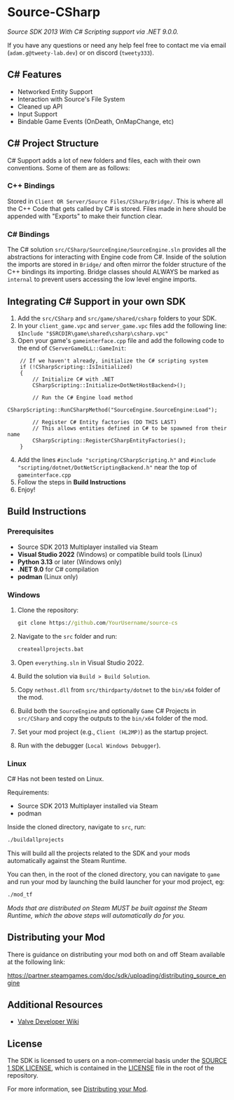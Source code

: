 # Source-CSharp
*Source SDK 2013 With C# Scripting support via .NET 9.0.0.*

If you have any questions or need any help feel free to contact me via email (`adam.g@tweety-lab.dev`) or on discord (`tweety333`).

## C# Features
- Networked Entity Support
- Interaction with Source's File System
- Cleaned up API
- Input Support
- Bindable Game Events (OnDeath, OnMapChange, etc)

## C# Project Structure
C# Support adds a lot of new folders and files, each with their own conventions. Some of them are as follows:

### C++ Bindings
Stored in `Client OR Server/Source Files/CSharp/Bridge/`. This is where all the C++ Code that gets called by C# is stored. Files made in here should be appended with "Exports" to make their function clear.

### C# Bindings
The C# solution `src/CSharp/SourceEngine/SourceEngine.sln` provides all the abstractions for interacting with Engine code from C#. Inside of the solution the imports are stored in `Bridge/` and often mirror the folder structure of the C++ bindings its importing. Bridge classes should ALWAYS be marked as `internal` to prevent users accessing the low level engine imports.

## Integrating C# Support in your own SDK
1. Add the `src/CSharp` and `src/game/shared/csharp` folders to your SDK.
2. In your `client_game.vpc` and `server_game.vpc` files add the following line: `$Include "$SRCDIR\game\shared\csharp\csharp.vpc"`
3. Open your game's `gameinterface.cpp` file and add the following code to the end of `CServerGameDLL::GameInit`:
```CSharp
	// If we haven't already, initialize the C# scripting system
	if (!CSharpScripting::IsInitialized) 
	{
		// Initialize C# with .NET
		CSharpScripting::Initialize<DotNetHostBackend>();

		// Run the C# Engine load method
		CSharpScripting::RunCSharpMethod("SourceEngine.SourceEngine:Load");

		// Register C# Entity factories (DO THIS LAST)
		// This allows entities defined in C# to be spawned from their name
		CSharpScripting::RegisterCSharpEntityFactories();
	}
```
4. Add the lines `#include "scripting/CSharpScripting.h"` and `#include "scripting/dotnet/DotNetScriptingBackend.h"` near the top of `gameinterface.cpp`
5. Follow the steps in **Build Instructions**
6. Enjoy!


## Build Instructions

### Prerequisites
 - Source SDK 2013 Multiplayer installed via Steam
 - **Visual Studio 2022** (Windows) or compatible build tools (Linux)
 - **Python 3.13** or later (Windows only)
 - **.NET 9.0** for C# compilation
 - **podman** (Linux only)

### Windows

1. Clone the repository:

    ```bat
    git clone https://github.com/YourUsername/source-cs
    ```

2. Navigate to the `src` folder and run:

    ```bat
    createallprojects.bat
    ```

3. Open `everything.sln` in Visual Studio 2022.

4. Build the solution via `Build > Build Solution`.

5. Copy `nethost.dll` from `src/thirdparty/dotnet` to the `bin/x64` folder of the mod.

6. Build both the `SourceEngine` and optionally `Game` C# Projects in `src/CSharp` and copy the outputs to the `bin/x64` folder of the mod.

7. Set your mod project (e.g., `Client (HL2MP)`) as the startup project.

8. Run with the debugger (`Local Windows Debugger`).

### Linux

C# Has not been tested on Linux.

Requirements:
 - Source SDK 2013 Multiplayer installed via Steam
 - podman

Inside the cloned directory, navigate to `src`, run:
```bash
./buildallprojects
```

This will build all the projects related to the SDK and your mods automatically against the Steam Runtime.

You can then, in the root of the cloned directory, you can navigate to `game` and run your mod by launching the build launcher for your mod project, eg:
```bash
./mod_tf
```

*Mods that are distributed on Steam MUST be built against the Steam Runtime, which the above steps will automatically do for you.*

## Distributing your Mod

There is guidance on distributing your mod both on and off Steam available at the following link:

https://partner.steamgames.com/doc/sdk/uploading/distributing_source_engine

## Additional Resources

- [Valve Developer Wiki](https://developer.valvesoftware.com/wiki/Source_SDK_2013)

## License

The SDK is licensed to users on a non-commercial basis under the [SOURCE 1 SDK LICENSE](LICENSE), which is contained in the [LICENSE](LICENSE) file in the root of the repository.

For more information, see [Distributing your Mod](#markdown-header-distributing-your-mod).
